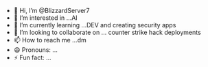 - 👋 Hi, I’m @BlizzardServer7
- 👀 I’m interested in ...AI
- 🌱 I’m currently learning ...DEV and creating security apps
- 💞️ I’m looking to collaborate on ... counter strike hack deployments
- 📫 How to reach me ...dm
- 😄 Pronouns: ...
- ⚡ Fun fact: ...

<!---
BlizzardServer7/BlizzardServer7 is a ✨ special ✨ repository because its `README.md` (this file) appears on your GitHub profile.
You can click the Preview link to take a look at your changes.
--->
